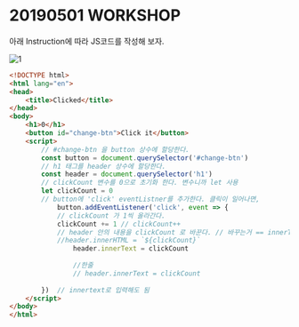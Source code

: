 # 20190501 WORKSHOP

아래 Instruction에 따라 JS코드를 작성해 보자.

![1](https://user-images.githubusercontent.com/45934494/57010429-81e85980-6c37-11e9-9fef-29e01ca5e2c9.PNG)

```html
<!DOCTYPE html>
<html lang="en">
<head>
    <title>Clicked</title>
</head>
<body>
    <h1>0</h1>
    <button id="change-btn">Click it</button>
    <script>
        // #change-btn 을 button 상수에 할당한다.
        const button = document.querySelector('#change-btn')
        // h1 태그를 header 상수에 할당한다.
        const header = document.querySelector('h1')
        // clickCount 변수를 0으로 초기화 한다. 변수니까 let 사용
        let clickCount = 0
        // button에 'click' eventListner를 추가한다. 클릭이 일어나면,
            button.addEventListener('click', event => {
            // clickCount 가 1씩 올라간다.
            clickCount += 1 // clickCount++
            // header 안의 내용을 clickCount 로 바꾼다. // 바꾸는거 == innerText
            //header.innerHTML = `${clickCount}`
                header.innerText = clickCount
                
                //한줄
                // header.innerText = clickCount
     
        })  // innertext로 입력해도 됨
    </script>
</body>
</html> 
```

